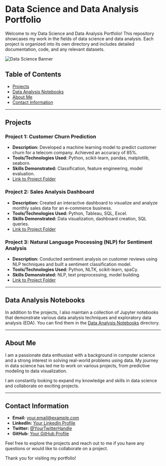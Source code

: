 # Data Science and Data Analysis Portfolio

Welcome to my Data Science and Data Analysis Portfolio! This repository showcases my work in the fields of data science and data analysis. Each project is organized into its own directory and includes detailed documentation, code, and any relevant datasets.

![Data Science Banner](data-science-banner.jpg)

## Table of Contents

- [Projects](#projects)
- [Data Analysis Notebooks](#data-analysis-notebooks)
- [About Me](#about-me)
- [Contact Information](#contact-information)

---

## Projects

### Project 1: Customer Churn Prediction

- **Description:** Developed a machine learning model to predict customer churn for a telecom company. Achieved an accuracy of 85%.
- **Tools/Technologies Used:** Python, scikit-learn, pandas, matplotlib, seaborn.
- **Skills Demonstrated:** Classification, feature engineering, model evaluation.
- [Link to Project Folder](project-1/)

### Project 2: Sales Analysis Dashboard

- **Description:** Created an interactive dashboard to visualize and analyze monthly sales data for an e-commerce business.
- **Tools/Technologies Used:** Python, Tableau, SQL, Excel.
- **Skills Demonstrated:** Data visualization, dashboard creation, SQL queries.
- [Link to Project Folder](project-2/)

### Project 3: Natural Language Processing (NLP) for Sentiment Analysis

- **Description:** Conducted sentiment analysis on customer reviews using NLP techniques and built a sentiment classification model.
- **Tools/Technologies Used:** Python, NLTK, scikit-learn, spaCy.
- **Skills Demonstrated:** NLP, text preprocessing, model building.
- [Link to Project Folder](project-3/)

<!-- Add more projects as needed -->

---

## Data Analysis Notebooks

In addition to the projects, I also maintain a collection of Jupyter notebooks that demonstrate various data analysis techniques and exploratory data analysis (EDA). You can find them in the [Data Analysis Notebooks](data-analysis-notebooks/) directory.

---

## About Me

I am a passionate data enthusiast with a background in computer science and a strong interest in solving real-world problems using data. My journey in data science has led me to work on various projects, from predictive modeling to data visualization.

I am constantly looking to expand my knowledge and skills in data science and collaborate on exciting projects.

---

## Contact Information

- **Email:** your.email@example.com
- **LinkedIn:** [Your LinkedIn Profile](https://www.linkedin.com/in/your-profile/)
- **Twitter:** [@YourTwitterHandle](https://twitter.com/your-handle)
- **GitHub:** [Your GitHub Profile](https://github.com/your-username)

Feel free to explore the projects and reach out to me if you have any questions or would like to collaborate on a project.

Thank you for visiting my portfolio!
